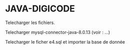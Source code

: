 # JAVA-DIGICODE

Telecharger les fichiers.

Telecharger mysql-connector-java-8.0.13 (voir : ...)

Telecharger le ficher e4.sql et importer la base de donnée
